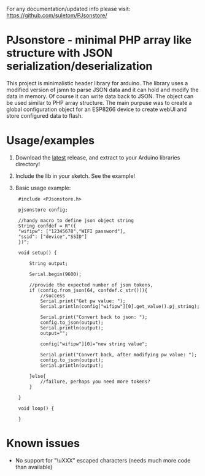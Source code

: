 For any documentation/updated info please visit: https://github.com/suletom/PJsonstore/

# PJsonstore - minimal PHP array like structure with JSON serialization/deserialization

This project is minimalistic header library for arduino. The library uses a modified version of jsmn to parse JSON data and it can hold and modify the data in memory. Of course it can write data back to JSON. The object can be used similar to PHP array structure. The main purpuse was to create a global configuration object for an ESP8266 device to create webUI and store configured data to flash.

# Usage/examples

1. Download the [latest](https://github.com/suletom/PJsonstore/releases/download/v1.0.0/PJsonstore_v1.0.0.zip) release, and extract to your Arduino libraries directory!
2. Include the lib in your sketch. See the example!
3. Basic usage example:
  
		#include <PJsonstore.h>

		pjsonstore config;

		//handy macro to define json object string
		String confdef = R"({
		"wifipw": ["12345678","WIFI password"],
		"ssid": ["device","SSID"]
		})";
	  
		void setup() {

			String output;

			Serial.begin(9600);
	  
			//provide the expected number of json tokens,
			if (config.from_json(64, confdef.c_str())){
				//success
				Serial.print("Get pw value: ");
				Serial.println(config["wifipw"][0].get_value().pj_string);

				Serial.print("Convert back to json: ");
				config.to_json(output);
				Serial.println(output);
				output="";
		  
				config["wifipw"][0]="new string value";

				Serial.print("Convert back, after modifying pw value: ");
				config.to_json(output);
				Serial.println(output);  
		        
			}else{
				//failure, perhaps you need more tokens?
			}

		}
	  
		void loop() {
	
		} 	 
  
# Known issues
- No support for "\uXXX" escaped characters (needs much more code than available)

  
  
  
